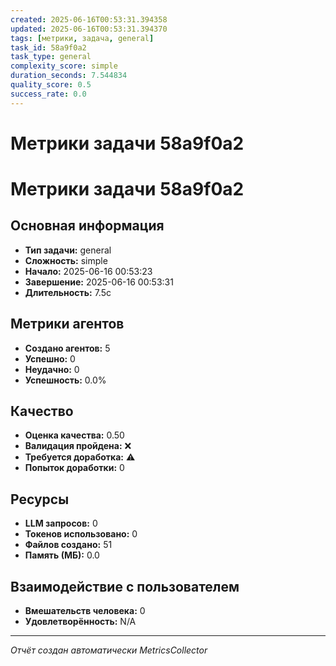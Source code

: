 ```yaml
---
created: 2025-06-16T00:53:31.394358
updated: 2025-06-16T00:53:31.394370
tags: [метрики, задача, general]
task_id: 58a9f0a2
task_type: general
complexity_score: simple
duration_seconds: 7.544834
quality_score: 0.5
success_rate: 0.0
---
```


# Метрики задачи 58a9f0a2

# Метрики задачи 58a9f0a2

## Основная информация
- **Тип задачи:** general
- **Сложность:** simple
- **Начало:** 2025-06-16 00:53:23
- **Завершение:** 2025-06-16 00:53:31
- **Длительность:** 7.5с

## Метрики агентов
- **Создано агентов:** 5
- **Успешно:** 0
- **Неудачно:** 0
- **Успешность:** 0.0%

## Качество
- **Оценка качества:** 0.50
- **Валидация пройдена:** ❌
- **Требуется доработка:** ⚠️
- **Попыток доработки:** 0

## Ресурсы
- **LLM запросов:** 0
- **Токенов использовано:** 0
- **Файлов создано:** 51
- **Память (МБ):** 0.0

## Взаимодействие с пользователем
- **Вмешательств человека:** 0
- **Удовлетворённость:** N/A

---
*Отчёт создан автоматически MetricsCollector*
